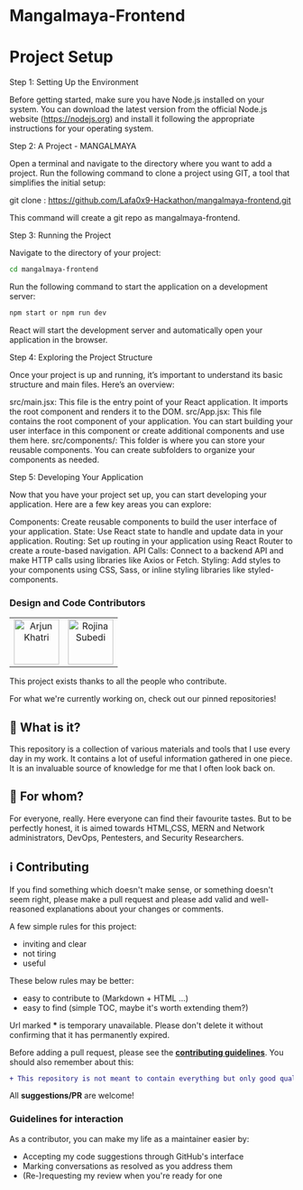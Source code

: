 # Mangalmaya-Frontend

# Project Setup

Step 1: Setting Up the Environment

Before getting started, make sure you have Node.js installed on your system. You can download the latest version from the official Node.js website (https://nodejs.org) and install it following the appropriate instructions for your operating system.

Step 2: A Project - MANGALMAYA

Open a terminal and navigate to the directory where you want to add a project. Run the following command to clone a project using GIT, a tool that simplifies the initial setup:

git clone : https://github.com/Lafa0x9-Hackathon/mangalmaya-frontend.git

This command will create a git repo as mangalmaya-frontend.

Step 3: Running the Project

Navigate to the directory of your project:

```bash
cd mangalmaya-frontend
```

Run the following command to start the application on a development server:

```bash
npm start or npm run dev
```

React will start the development server and automatically open your application in the browser.

Step 4: Exploring the Project Structure

Once your project is up and running, it’s important to understand its basic structure and main files. Here’s an overview:

src/main.jsx: This file is the entry point of your React application. It imports the root component and renders it to the DOM.
src/App.jsx: This file contains the root component of your application. You can start building your user interface in this component or create additional components and use them here.
src/components/: This folder is where you can store your reusable components. You can create subfolders to organize your components as needed.

Step 5: Developing Your Application

Now that you have your project set up, you can start developing your application. Here are a few key areas you can explore:

Components: Create reusable components to build the user interface of your application.
State: Use React state to handle and update data in your application.
Routing: Set up routing in your application using React Router to create a route-based navigation.
API Calls: Connect to a backend API and make HTTP calls using libraries like Axios or Fetch.
Styling: Add styles to your components using CSS, Sass, or inline styling libraries like styled-components.

### Design and Code Contributors

<table>
  <tbody>
    <tr>
        <td align="center" valign="top">
          <a href="https://github.com/KhatriArjun"><img src="https://avatars.githubusercontent.com/u/58579941?v=4" title="Arjun Khatri" width="80" height="80"></a>
          </td>
        <td align="center" valign="top">
          <a href="https://github.com/srojina"><img src="https://avatars.githubusercontent.com/u/82080582?v=4" title="Rojina Subedi" width="80" height="80"></a>
        </td>
     </tr>
  </tbody>
</table>
This project exists thanks to all the people who contribute.

For what we're currently working on, check out our pinned repositories!

## 📔 What is it?

This repository is a collection of various materials and tools that I use every day in my work. It contains a lot of useful information gathered in one piece. It is an invaluable source of knowledge for me that I often look back on.

## 🚻 For whom?

For everyone, really. Here everyone can find their favourite tastes. But to be perfectly honest, it is aimed towards HTML,CSS, MERN and Network administrators, DevOps, Pentesters, and Security Researchers.

## ℹ️ Contributing

If you find something which doesn't make sense, or something doesn't seem right, please make a pull request and please add valid and well-reasoned explanations about your changes or comments.

A few simple rules for this project:

- inviting and clear
- not tiring
- useful

These below rules may be better:

- easy to contribute to (Markdown + HTML ...)
- easy to find (simple TOC, maybe it's worth extending them?)

Url marked **\*** is temporary unavailable. Please don't delete it without confirming that it has permanently expired.

Before adding a pull request, please see the **[contributing guidelines](.github/CONTRIBUTING.md)**. You should also remember about this:

```diff
+ This repository is not meant to contain everything but only good quality stuff.
```

All **suggestions/PR** are welcome!

### Guidelines for interaction

As a contributor, you can make my life as a maintainer easier by:

- Accepting my code suggestions through GitHub's interface
- Marking conversations as resolved as you address them
- (Re-)requesting my review when you're ready for one
